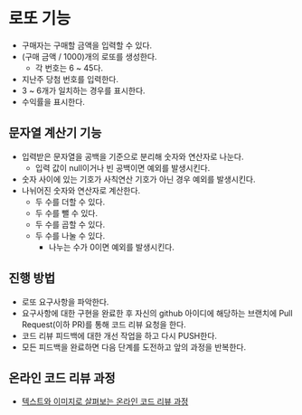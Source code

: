 # 로또 기능
- 구매자는 구매할 금액을 입력할 수 있다.
- (구매 금액 / 1000)개의 로또를 생성한다.
  - 각 번호는 6 ~ 45다.
- 지난주 당첨 번호를 입력한다.
- 3 ~ 6개가 일치하는 경우를 표시한다.
- 수익률을 표시한다.


## 문자열 계산기 기능
- 입력받은 문자열을 공백을 기준으로 분리해 숫자와 연산자로 나눈다.
  - 입력 값이 null이거나 빈 공백이면 예외를 발생시킨다.
- 숫자 사이에 있는 기호가 사칙연산 기호가 아닌 경우 예외를 발생시킨다.
- 나뉘어진 숫자와 연산자로 계산한다.
  - 두 수를 더할 수 있다.
  - 두 수를 뺄 수 있다.
  - 두 수를 곱할 수 있다.
  - 두 수를 나눌 수 있다.
    - 나누는 수가 0이면 예외를 발생시킨다.

## 진행 방법
* 로또 요구사항을 파악한다.
* 요구사항에 대한 구현을 완료한 후 자신의 github 아이디에 해당하는 브랜치에 Pull Request(이하 PR)를 통해 코드 리뷰 요청을 한다.
* 코드 리뷰 피드백에 대한 개선 작업을 하고 다시 PUSH한다.
* 모든 피드백을 완료하면 다음 단계를 도전하고 앞의 과정을 반복한다.

## 온라인 코드 리뷰 과정
* [텍스트와 이미지로 살펴보는 온라인 코드 리뷰 과정](https://github.com/next-step/nextstep-docs/tree/master/codereview)